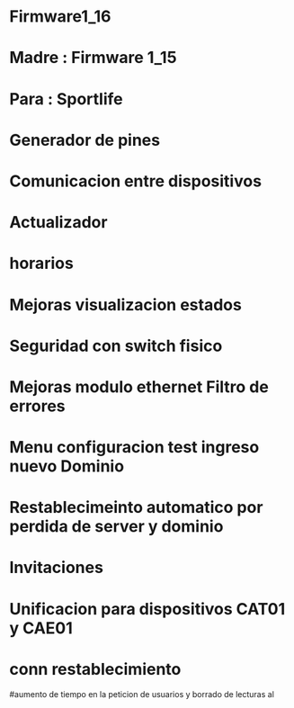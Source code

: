 # Firmware1_16
# Madre : Firmware 1_15
# Para  : Sportlife
#
# Generador de pines
# Comunicacion entre dispositivos
# Actualizador
# horarios
# Mejoras visualizacion estados
# Seguridad con switch fisico
# Mejoras modulo ethernet Filtro de errores
# Menu configuracion test ingreso nuevo Dominio
# Restablecimeinto automatico por perdida de server y dominio
# Invitaciones
# Unificacion para dispositivos CAT01 y CAE01
# conn restablecimiento
#aumento de tiempo en la peticion de usuarios y borrado de lecturas al 
